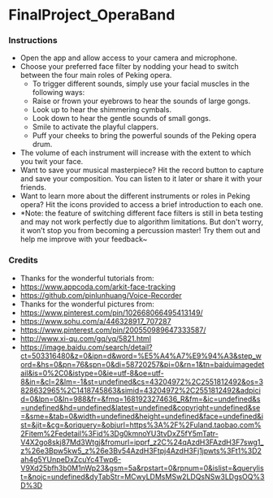 # FinalProject_OperaBand

### Instructions

- Open the app and allow access to your camera and microphone.
- Choose your preferred face filter by nodding your head to switch between the four main roles of Peking opera.
    - To trigger different sounds, simply use your facial muscles in the following ways:
    - Raise or frown your eyebrows to hear the sounds of large gongs.
    - Look up to hear the shimmering cymbals.
    - Look down to hear the gentle sounds of small gongs.
    - Smile to activate the playful clappers.
    - Puff your cheeks to bring the powerful sounds of the Peking opera drum.
- The volume of each instrument will increase with the extent to which you twit your face.
- Want to save your musical masterpiece? Hit the record button to capture and save your composition. You can listen to it later or share it with your friends.
- Want to learn more about the different instruments or roles in Peking opera? Hit the icons provided to access a brief introduction to each one.
- *Note: the feature of switching different face filters is still in beta testing and may not work perfectly due to algorithm limitations. But don't worry, it won’t stop you from becoming a percussion master! Try them out and help me improve with your feedback~


### Credits

- Thanks for the wonderful tutorials from:
- https://www.appcoda.com/arkit-face-tracking
- https://github.com/pinlunhuang/Voice-Recorder
- Thanks for the wonderful pictures from:
- https://www.pinterest.com/pin/102668066495413149/
- https://www.sohu.com/a/446328917_707287
- https://www.pinterest.com/pin/200550989647333587/
- http://www.xi-qu.com/gq/yq/5821.html
- https://image.baidu.com/search/detail?ct=503316480&z=0&ipn=d&word=%E5%A4%A7%E9%94%A3&step_word=&hs=0&pn=76&spn=0&di=58720257&pi=0&rn=1&tn=baiduimagedetail&is=0%2C0&istype=0&ie=utf-8&oe=utf-8&in=&cl=2&lm=-1&st=undefined&cs=43204972%2C2551812492&os=3828632965%2C1418745863&simid=43204972%2C2551812492&adpicid=0&lpn=0&ln=988&fr=&fmq=1681923274636_R&fm=&ic=undefined&s=undefined&hd=undefined&latest=undefined&copyright=undefined&se=&sme=&tab=0&width=undefined&height=undefined&face=undefined&ist=&jit=&cg=&oriquery=&objurl=https%3A%2F%2Fuland.taobao.com%2Fitem%2Fedetail%3Fid%3Dg0kmnoYU3tvDxZ5fY5mTatr-V4X2go8skj87Md3Wtgj&fromurl=ipprf_z2C%24qAzdH3FAzdH3F7swg1_z%26e3Bpw5kw5_z%26e3Bv54AzdH3Ftpj4AzdH3Fj1jpwts%3Ft1%3D2ah4g5YUnpeDxZcuYc4Twp6-V9Xd25bfh3b0M1nWp23&gsm=5a&rpstart=0&rpnum=0&islist=&querylist=&nojc=undefined&dyTabStr=MCwyLDMsMSw2LDQsNSw3LDgsOQ%3D%3D

